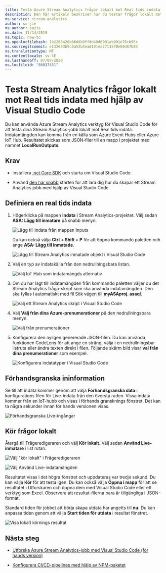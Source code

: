```yaml
---
title: Testa Azure Stream Analytics frågor lokalt mot Real tids indata med hjälp av Visual Studio Code
description: Den här artikeln beskriver hur du testar frågor lokalt mot Real tids indata med hjälp av Azure Stream Analytics verktyg för Visual Studio Code.
ms.service: stream-analytics
author: su-jie
ms.author: sujie
ms.date: 11/14/2019
ms.topic: how-to
ms.openlocfilehash: 1b2268426b66ddb9ffdd48d6901ab991e76cb95c
ms.sourcegitcommit: e132633b9c3a53b3ead101ea2711570e60d67b83
ms.translationtype: MT
ms.contentlocale: sv-SE
ms.lasthandoff: 07/07/2020
ms.locfileid: "86037451"
---
```

# <a name="test-stream-analytics-queries-locally-against-live-stream-input-by-using-visual-studio-code"></a>Testa Stream Analytics frågor lokalt mot Real tids indata med hjälp av Visual Studio Code

Du kan använda Azure Stream Analytics verktyg för Visual Studio Code för att testa dina Stream Analytics-jobb lokalt mot Real tids indata. Indatamängden kan komma från en källa som Azure Event Hubs eller Azure IoT Hub. Resultatet skickas som JSON-filer till en mapp i projektet med namnet **LocalRunOutputs**.

## <a name="prerequisites"></a>Krav

* Installera [.net Core SDK](https://dotnet.microsoft.com/download) och starta om Visual Studio Code.

* Använd [den här snabb](quick-create-vs-code.md) starten för att lära dig hur du skapar ett Stream Analytics jobb med hjälp av Visual Studio Code.

## <a name="define-a-live-stream-input"></a>Definiera en real tids indata

1. Högerklicka på mappen **indata** i Stream Analytics-projektet. Välj sedan **ASA: Lägg till inmatare** på snabb menyn.

   ![Lägg till indata från mappen Inputs](./media/quick-create-vs-code/add-input-from-inputs-folder.png)

   Du kan också välja **Ctrl + Shift + P** för att öppna kommando paletten och ange **ASA: Lägg till inmatade**.

   ![Lägg till Stream Analytics inmatade objekt i Visual Studio Code](./media/quick-create-vs-code/add-input.png)

2. Välj en typ av indatakälla från den nedrullningsbara listan.

   ![Välj IoT Hub som indatamängds alternativ](./media/quick-create-vs-code/iot-hub.png)

3. Om du har lagt till indatamängden från kommando paletten väljer du det Stream Analytics fråga-skript som ska använda indatamängden. Den ska fyllas i automatiskt med fil Sök vägen till **myASAproj. asaql**.

   ![Välj ett Stream Analytics skript i Visual Studio Code](./media/quick-create-vs-code/asa-script.png)

4. Välj **Välj från dina Azure-prenumerationer** på den nedrullningsbara menyn.

    ![Välj från prenumerationer](./media/quick-create-vs-code/add-input-select-subscription.png)

5. Konfigurera den nyligen genererade JSON-filen. Du kan använda funktionen CodeLens för att ange en sträng, välja i en nedrullningsbar listruta eller ändra texten direkt i filen. Följande skärm bild visar **val från dina prenumerationer** som exempel.

   ![Konfigurera indatatyper i Visual Studio Code](./media/quick-create-vs-code/configure-input.png)

## <a name="preview-input"></a>Förhandsgranska ininformation

Se till att indata kommer genom att välja **Förhandsgranska data** i konfigurations filen för Live-indata från den översta raden. Vissa indata kommer från en IoT-hubb och visas i förhands gransknings fönstret. Det kan ta några sekunder innan för hands versionen visas.

 ![Förhandsgranska Live-ingångar](./media/quick-create-vs-code/preview-live-input.png)

## <a name="run-queries-locally"></a>Kör frågor lokalt

Återgå till Frågeredigeraren och välj **Kör lokalt**. Välj sedan **Använd Live-inmatare** i list rutan.

![Välj "kör lokalt" i Frågeredigeraren](./media/vscode-local-run/run-locally.png)

![Välj Använd Live-indatamängden](./media/vscode-local-run-live-input/run-locally-use-live-input.png)

Resultatet visas i det högra fönstret och uppdateras var tredje sekund. Du kan välja **Kör** för att testa igen. Du kan också välja **Öppna i mapp** för att se resultatet i Utforskaren och öppna dem med Visual Studio Code eller ett verktyg som Excel. Observera att resultat-filerna bara är tillgängliga i JSON-format.

Standard tiden för jobbet att börja skapa utdata har angetts till **nu**. Du kan anpassa tiden genom att välja **Start tiden för utdata** i resultat fönstret.

![Visa lokalt körnings resultat](./media/vscode-local-run-live-input/vscode-livetesting.gif)

## <a name="next-steps"></a>Nästa steg

* [Utforska Azure Stream Analytics-jobb med Visual Studio Code (för hands version)](visual-studio-code-explore-jobs.md)

* [Konfigurera CI/CD-pipelines med hjälp av NPM-paketet](setup-cicd-vs-code.md)
